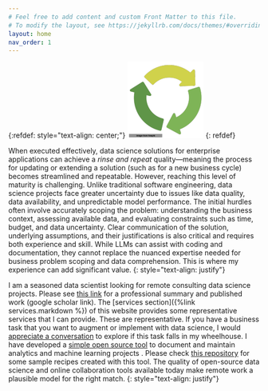 ```yaml
---
# Feel free to add content and custom Front Matter to this file.
# To modify the layout, see https://jekyllrb.com/docs/themes/#overriding-theme-defaults
layout: home
nav_order: 1
---
```

{:refdef: style="text-align: center;"}
![rinse and repeat logo](assets/images/logonav_resized.png)
{: refdef}

When executed effectively, data science solutions for enterprise applications can achieve a _rinse and repeat_ quality—meaning the process for updating or extending a solution (such as for a new business cycle) becomes streamlined and repeatable. However, reaching this level of maturity is challenging. Unlike traditional software engineering, data science projects face greater uncertainty due to issues like data quality, data availability, and unpredictable model performance. The initial hurdles often involve accurately scoping the problem: understanding the business context, assessing available data, and evaluating constraints such as time, budget, and data uncertainty. Clear communication of the solution, underlying assumptions, and their justifications is also critical and requires both experience and skill. While LLMs can assist with coding and documentation, they cannot replace the nuanced expertise needed for business problem scoping and data comprehension. This is where my experience can add significant value.
{: style="text-align: justify"} 

I am a seasoned data scientist looking for remote consulting data science projects. Please see [this link](https://rajivsam.github.io/) for a professional summary and published work (google scholar link). The [services section]({%link services.markdown %}) of this website provides some representative services that I can provide. These are representative. If you have a business task that you want to augment or implement with data science, I would [appreciate a conversation](https://calendly.com/rajiv-sambasivan/help-with-kmds-feature) to explore if this task falls in my wheelhouse. I have developed a [simple open source tool](https://www.youtube.com/watch?v=ckr8YQJxF9I ) to document and maintain analytics and machine learning projects . Please check [this repository](https://github.com/rajivsam/kmds_recipes/wiki) for some sample recipes created with this tool. The quality of open-source data science and online collaboration tools available today make remote work a plausible model for the right match. 
  {: style="text-align: justify"}
